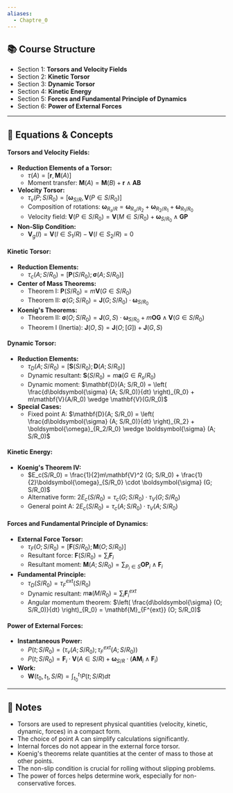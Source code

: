```yaml
---
aliases:
  - Chaptre_0
---
```

## 📚 Course Structure
- Section 1: **Torsors and Velocity Fields**
- Section 2: **Kinetic Torsor**
- Section 3: **Dynamic Torsor**
- Section 4: **Kinetic Energy**
- Section 5: **Forces and Fundamental Principle of Dynamics**
- Section 6: **Power of External Forces**

---
## 📐 Equations & Concepts

#### Torsors and Velocity Fields:
- **Reduction Elements of a Torsor:**
  - $\tau(A) = [\mathbf{r}, \mathbf{M}(A)]$
  - Moment transfer: $\mathbf{M}(A) = \mathbf{M}(B) + \mathbf{r} \wedge \mathbf{AB}$
- **Velocity Torsor:**
  - $\tau_v (P; S/R_0) = [\boldsymbol{\omega}_{S/R}, \mathbf{V}(P \in S/R_0)]$
  - Composition of rotations: $\boldsymbol{\omega}_{R_s/R} = \boldsymbol{\omega}_{R_s/R_2} + \boldsymbol{\omega}_{R_2/R_1} + \boldsymbol{\omega}_{R_1/R_0}$
  - Velocity field: $\mathbf{V}(P \in S/R_0) = \mathbf{V}(M \in S/R_0) + \boldsymbol{\omega}_{S/R_0} \wedge \mathbf{GP}$
- **Non-Slip Condition:**
  - $\mathbf{V}_g(I) = \mathbf{V} (I \in S_1 / R) - \mathbf{V} (I \in S_2 / R) = 0$

#### Kinetic Torsor:
- **Reduction Elements:**
  - $\tau_c (A; S / R_0) = [\mathbf{P} (S / R_0) ; \boldsymbol{\sigma} (A; S / R_0)]$
- **Center of Mass Theorems:**
  - Theorem I: $\mathbf{P} (S / R_0) = m \mathbf{V} (G \in S / R_0)$
  - Theorem II: $\boldsymbol{\sigma} (G; S / R_0) = \mathbf{J} (G; S / R_0) \cdot \boldsymbol{\omega}_{S / R_0}$
- **Koenig's Theorems:**
  - Theorem II: $\boldsymbol{\sigma} (O; S / R_0) = \mathbf{J} (G, S) \cdot \boldsymbol{\omega}_{S / R_0} + m \mathbf{O G} \wedge \mathbf{V} (G \in S / R_0)$
  - Theorem I (Inertia): $\mathbf{J} (O, S) = \mathbf{J} (O; [G]) + \mathbf{J} (G, S)$

#### Dynamic Torsor:
- **Reduction Elements:**
  - $\tau_D (A; S/R_0) = [\mathbf{S}(S/R_0); \mathbf{D}(A; S/R_0)]$
  - Dynamic resultant: $\mathbf{S}(S/R_0) = m \mathbf{a}(G \in R_s/R_0)$
  - Dynamic moment: $\mathbf{D}(A; S/R_0) = \left( \frac{d\boldsymbol{\sigma} (A; S/R_0)}{dt} \right)_{R_0} + m\mathbf{V}(A/R_0) \wedge \mathbf{V}(G/R_0)$
- **Special Cases:**
  - Fixed point A: $\mathbf{D}(A; S/R_0) = \left( \frac{d\boldsymbol{\sigma} (A; S/R_0)}{dt} \right)_{R_2} + \boldsymbol{\omega}_{R_2/R_0} \wedge \boldsymbol{\sigma} (A; S/R_0)$

#### Kinetic Energy:
- **Koenig's Theorem IV:**
  - $E_c(S/R_0) = \frac{1}{2}m\mathbf{V}^2 (G; S/R_0) + \frac{1}{2}\boldsymbol{\omega}_{S/R_0} \cdot \boldsymbol{\sigma} (G; S/R_0)$
  - Alternative form: $2E_c(S/R_0) = \tau_c(G; S/R_0) \cdot \tau_V(G; S/R_0)$
  - General point A: $2E_c(S/R_0) = \tau_c(A; S/R_0) \cdot \tau_V(A; S/R_0)$

#### Forces and Fundamental Principle of Dynamics:
- **External Force Torsor:**
  - $\tau_F(O; S/R_0) = [\mathbf{F}(S/R_0); \mathbf{M}(O; S/R_0)]$
  - Resultant force: $\mathbf{F}(S/R_0) = \sum_i \mathbf{F}_i$
  - Resultant moment: $\mathbf{M}(A; S/R_0) = \sum_{P_i \in S} \mathbf{OP}_i \land \mathbf{F}_i$
- **Fundamental Principle:**
  - $\tau_D(S/R_0) = \tau_F^{ext}(S/R_0)$
  - Dynamic resultant: $m\mathbf{a}(M/R_0) = \sum_i \mathbf{F}_i^{ext}$
  - Angular momentum theorem: $\left( \frac{d\boldsymbol{\sigma} (O; S/R_0)}{dt} \right)_{R_0} = \mathbf{M}_{F^{ext}} (O; S/R_0)$

#### Power of External Forces:
- **Instantaneous Power:**
  - $P(t; S/R_0) = (\tau_v (A; S/R_0); \tau_F^{ext} (A; S/R_0))$
  - $P(t; S/R_0) = \mathbf{F}_i \cdot \mathbf{V}(A \in S/R) + \boldsymbol{\omega}_{S/R} \cdot (\mathbf{AM}_i \wedge \mathbf{F}_i)$
- **Work:**
  - $\mathbf{W}(t_0, t_1, S/R) = \int_{t_0}^{t_1} P(t; S/R) dt$

---
## 📝 Notes
- Torsors are used to represent physical quantities (velocity, kinetic, dynamic, forces) in a compact form.
- The choice of point A can simplify calculations significantly.
- Internal forces do not appear in the external force torsor.
- Koenig's theorems relate quantities at the center of mass to those at other points.
- The non-slip condition is crucial for rolling without slipping problems.
- The power of forces helps determine work, especially for non-conservative forces.